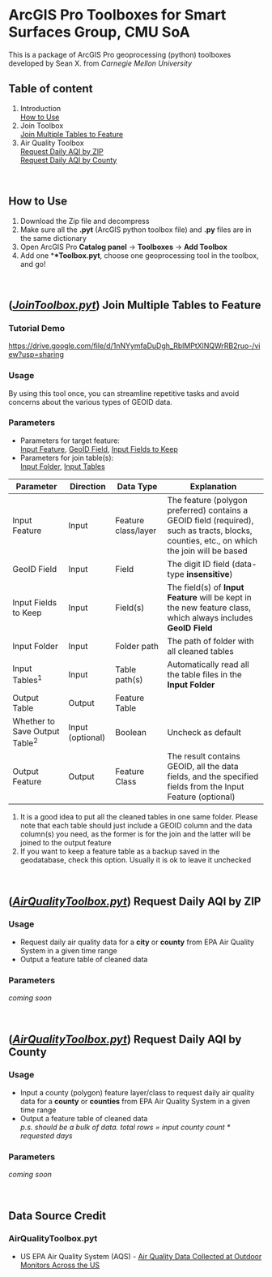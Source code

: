 # ArcGIS Pro Toolboxes for Smart Surfaces Group, CMU SoA

This is a package of ArcGIS Pro geoprocessing (python) toolboxes developed by Sean X. from _Carnegie Mellon University_

## Table of content

1. Introduction\
   [How to Use](#how-to-use)
2. Join Toolbox\
   [Join Multiple Tables to Feature](#Join1)
3. Air Quality Toolbox\
   [Request Daily AQI by ZIP](#aq1)\
   [Request Daily AQI by County](#aq2)

<br>

<a id="how-to-use"></a>

## How to Use

1. Download the Zip file and decompress
2. Make sure all the **.pyt** (ArcGIS python toolbox file) and **.py** files are in the same dictionary
3. Open ArcGIS Pro **Catalog panel** -> **Toolboxes** -> **Add Toolbox**
4. Add one \***\*Toolbox.pyt**, choose one geoprocessing tool in the toolbox, and go!

<br>

<a id="Join1"></a>

## (<u><i>JoinToolbox.pyt</i></u>) Join Multiple Tables to Feature

### Tutorial Demo

https://drive.google.com/file/d/1nNYymfaDuDgh_RblMPtXlNQWrRB2ruo-/view?usp=sharing

### Usage

By using this tool once, you can streamline repetitive tasks and avoid concerns about the various types of GEOID data.

### Parameters

- Parameters for target feature:\
  <u>Input Feature</u>, <u>GeoID Field</u>, <u>Input Fields to Keep</u>
- Parameters for join table(s):\
  <u>Input Folder</u>, <u>Input Tables</u>

| Parameter                                | Direction        | Data Type           | Explanation                                                                                                                                |
| ---------------------------------------- | ---------------- | ------------------- | ------------------------------------------------------------------------------------------------------------------------------------------ |
| Input Feature                            | Input            | Feature class/layer | The feature (polygon preferred) contains a GEOID field (required), such as tracts, blocks, counties, etc., on which the join will be based |
| GeoID Field                              | Input            | Field               | The digit ID field (data-type <b>insensitive</b>)                                                                                          |
| Input Fields to Keep                     | Input            | Field(s)            | The field(s) of <b>Input Feature</b> will be kept in the new feature class, which always includes <b>GeoID Field</b>                       |
| Input Folder                             | Input            | Folder path         | The path of folder with all cleaned tables                                                                                                 |
| Input Tables<sup>1</sup>                 | Input            | Table path(s)       | Automatically read all the table files in the <b>Input Folder</b>                                                                          |
| Output Table                             | Output           | Feature Table       |                                                                                                                                            |
| Whether to Save Output Table<sup>2</sup> | Input (optional) | Boolean             | Uncheck as default                                                                                                                         |
| Output Feature                           | Output           | Feature Class       | The result contains GEOID, all the data fields, and the specified fields from the Input Feature (optional)                                 |

1.  It is a good idea to put all the cleaned tables in one same folder. Please note that each table should just include a GEOID column and the data column(s) you need, as the former is for the join and the latter will be joined to the output feature
2.  If you want to keep a feature table as a backup saved in the geodatabase, check this option. Usually it is ok to leave it unchecked

<br>

<a id="aq1"></a>

## (<u><i>AirQualityToolbox.pyt</i></u>) Request Daily AQI by ZIP

### Usage

- Request daily air quality data for a **city** or **county** from EPA Air Quality System in a given time range
- Output a feature table of cleaned data

### Parameters

<i>coming soon</i>

<br>
<a id="aq2"></a>

## (<u><i>AirQualityToolbox.pyt</i></u>) Request Daily AQI by County

### Usage

- Input a county (polygon) feature layer/class to request daily air quality data for a **county** or **counties** from EPA Air Quality System in a given time range
- Output a feature table of cleaned data
  <br>_p.s. should be a bulk of data. total rows = input county count \* requested days_</br>

### Parameters

<i>coming soon</i>

<br>

## Data Source Credit

### AirQualityToolbox.pyt

- US EPA Air Quality System (AQS) - [Air Quality Data Collected at Outdoor Monitors Across the US](https://www.epa.gov/outdoor-air-quality-data)
